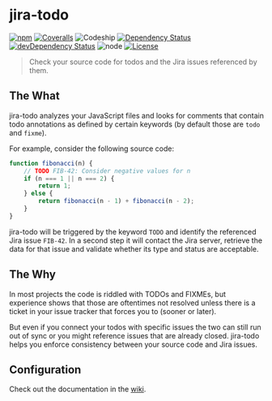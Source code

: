 # jira-todo
[![npm](https://img.shields.io/npm/v/jira-todo.svg?maxAge=2592000&style=flat-square)](https://www.npmjs.com/package/jira-todo)
[![Coveralls](https://img.shields.io/coveralls/pigulla/jira-todo.svg?maxAge=2592000&style=flat-square)]()
![Codeship](https://img.shields.io/codeship/b975c890-eac8-0133-c44b-7a726143f84a.svg?maxAge=2592000&style=flat-square)
[![Dependency Status](https://img.shields.io/david/pigulla/jira-todo.svg?maxAge=2592000&style=flat-square)](https://david-dm.org/pigulla/jira-todo)
[![devDependency Status](https://img.shields.io/david/dev/pigulla/jira-todo.svg?maxAge=2592000&style=flat-square)](https://david-dm.org/pigulla/jira-todo)
![node](https://img.shields.io/node/v/jira-todo.svg?maxAge=2592000&style=flat-square)
[![License](https://img.shields.io/npm/l/jira-todo.svg?maxAge=2592000&style=flat-square)](https://github.com/pigulla/jira-todo/blob/master/LICENSE)

> Check your source code for todos and the Jira issues referenced by them.

## The What
jira-todo analyzes your JavaScript files and looks for comments that contain todo annotations as defined by certain keywords (by default those are `todo` and `fixme`).

For example, consider the following source code:
```js
function fibonacci(n) {
    // TODO FIB-42: Consider negative values for n
    if (n === 1 || n === 2) {
        return 1;
    } else {
        return fibonacci(n - 1) + fibonacci(n - 2);
    }
}
```
jira-todo will be triggered by the keyword `TODO` and identify the referenced Jira issue `FIB-42`. In a second step it will contact the Jira server, retrieve the data for that  issue and validate whether its type and status are acceptable.

## The Why
In most projects the code is riddled with TODOs and FIXMEs, but experience shows that those are oftentimes not resolved unless there is a ticket in your issue tracker that forces you to (sooner or later).

But even if you connect your todos with specific issues the two can still run out of sync or you might reference issues that are already closed. jira-todo helps you enforce consistency between your source code and Jira issues.

## Configuration

Check out the documentation in the [wiki](../../wiki/Configuration).

